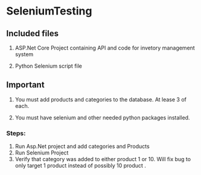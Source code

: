 # SeleniumTesting

## Included files 

1. ASP.Net Core Project containing API and code for invetory management system
   
2. Python Selenium script file 

## Important 
1. You must add products and categories to the database. At lease 3 of each.
   
2. You must have selenium and other needed python packages installed.

### Steps: 
1. Run Asp.Net project and add categories and Products
2. Run Selenium Project
3. Verify that category was added to either product 1 or 10. Will fix bug to only target 1 product instead of possibly 10 product .
